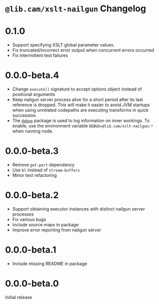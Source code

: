 # `@lib.cam/xslt-nailgun` Changelog

# 0.1.0

* Support specifying XSLT global parameter values.
* Fix truncated/incorrect error output when concurrent errors occurred
* Fix intermittent test failures

# 0.0.0-beta.4

- Change `execute()` signature to accept options object instead of positional arguments
- Keep nailgun server process alive for a short period after its last reference is dropped. This will make it easier to avoid JVM startups when using unrelated codepaths are executing transforms in quick succession.
- The [`debug`](https://www.npmjs.com/package/debug) package is used to log information on inner workings. To enable, use the environment variable `DEBUG=@lib.cam/xslt-nailgun:*` when running node.

# 0.0.0-beta.3

- Remove `get-port` dependency
- Use `bl` instead of `stream-buffers`
- Minor test refactoring

# 0.0.0-beta.2

- Support obtaining executor instances with distinct nailgun server processes
- Fix various bugs
- Include source maps in package
- Improve error reporting from nailgun server

# 0.0.0-beta.1

- Include missing README in package

# 0.0.0-beta.0

Initial release
